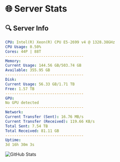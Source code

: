 # 🌐 Server Stats
## 🔍 Server Info
```yaml
CPU: Intel(R) Xeon(R) CPU E5-2699 v4 @ 1328.38GHz
CPU Usage: 0.50%
Cores: 44P | 88T
-----------------------------------
Memory:
Current Usage: 144.56 GB/503.74 GB
Available: 355.95 GB
-----------------------------------
Disk:
Current Usage: 56.33 GB/1.71 TB
Free: 1.57 TB
-----------------------------------
GPU:
No GPU detected
-----------------------------------
Network:
Current Transfer (Sent): 16.76 MB/s
Current Transfer (Received): 119.66 KB/s
Total Sent: 7.54 TB
Total Received: 81.11 GB
-----------------------------------
Uptime:
3d 16h 30m 3s
```
![GitHub Stats](https://img.shields.io/badge/Updated-2025-03-11_13:52:52-blue)